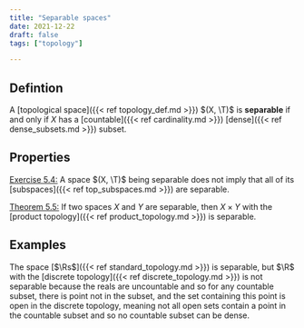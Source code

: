 ```yaml
---
title: "Separable spaces"
date: 2021-12-22
draft: false
tags: ["topology"]

---
```



## Defintion
A [topological space]({{< ref topology_def.md >}}) $(X, \T)$ is **separable** if and only if $X$ has a [countable]({{< ref cardinality.md >}}) [dense]({{< ref dense_subsets.md >}}) subset. 

## Properties
[Exercise 5.4:](\work.pdf#page=43) A space $(X, \T)$ being separable does not imply that all of its [subspaces]({{< ref top_subspaces.md >}}) are separable.

[Theorem 5.5:](\work.pdf#page=43) If two spaces $X$ and $Y$ are separable, then $X \times Y$ with the [product topology]({{< ref product_topology.md >}}) is separable.

## Examples
The space [$\Rs$]({{< ref standard_topology.md >}}) is separable, but $\R$ with the [discrete topology]({{< ref discrete_topology.md >}}) is not separable because the reals are uncountable and so for any countable subset, there is point not in the subset, and the set containing this point is open in the discrete topology, meaning not all open sets contain a point in the countable subset and so no countable subset can be dense. 